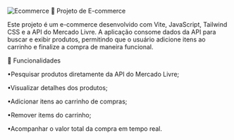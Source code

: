 
![Ecommerce](https://github.com/user-attachments/assets/bdc81fc7-4144-4d21-98d4-dd09693d85f7)
🛒 Projeto de E-commerce

Este projeto é um e-commerce desenvolvido com Vite, JavaScript, Tailwind CSS e a API do Mercado Livre. A aplicação consome dados da API para buscar e exibir produtos, permitindo que o usuário adicione itens ao carrinho e finalize a compra de maneira funcional.

🚀 Funcionalidades

•Pesquisar produtos diretamente da API do Mercado Livre;

•Visualizar detalhes dos produtos;

•Adicionar itens ao carrinho de compras;

•Remover items do carrinho;

•Acompanhar o valor total da compra em tempo real.
